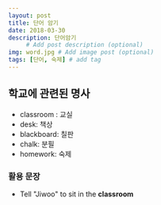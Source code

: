 ```yaml
---
layout: post
title: 단어 암기
date: 2018-03-30
description: 단어암기
     # Add post description (optional)
img: word.jpg # Add image post (optional)
tags: [단어, 숙제] # add tag
---
```


## 학교에 관련된 명사

* classroom : 교실
* desk: 책상
* blackboard: 칠판
* chalk: 분필
* homework: 숙제

### 활용 문장

 * Tell "Jiwoo" to sit in the <b>classroom</b>